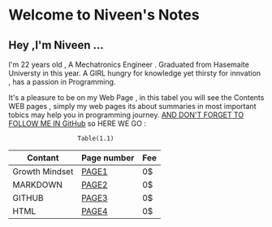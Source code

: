 # Welcome to Niveen's Notes
## Hey ,I'm Niveen ...
I'm 22 years old , A Mechatronics Engineer . Graduated from Hasemaite Universty in this year.
A GIRL hungry for knowledge yet thirsty for innvation , has a passion in Programming.



It's a pleasure to  be on my Web Page , in this tabel you will see the Contents WEB pages , simply my web pages its about summaries in most important tobics may help you in programming journey.
[AND DON'T FORGET TO FOLLOW ME IN GitHub](https://github.com/NiveenAlSmadi) so HERE WE GO :

                       Table(1.1)                  
                      
| Contant | Page number  | Fee  |
| ---------| ----------- |---------|
|  Growth Mindset  | [PAGE1](https://niveenalsmadi.github.io/reading-notes/Growth)| 0$ |
|  MARKDOWN |[PAGE2](https://niveenalsmadi.github.io/reading-notes/Learning%20Markdown)| 0$ |
|  GITHUB |[PAGE3](https://niveenalsmadi.github.io/reading-notes/GITHUB)| 0$ | 
|  HTML|[PAGE4](https://niveenalsmadi.github.io/reading-notes/HTML)| 0$| 
